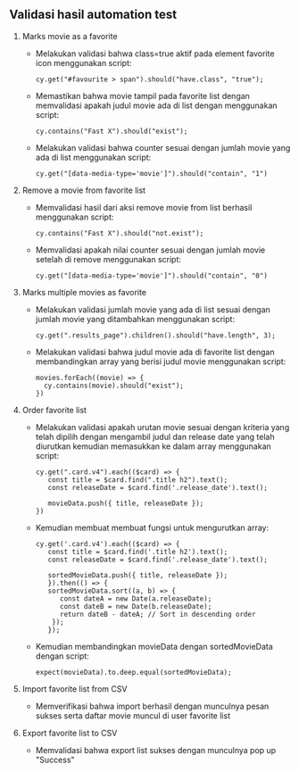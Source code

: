 ## Validasi hasil automation test

1. Marks movie as a favorite 
   - Melakukan validasi bahwa class=true aktif pada element favorite icon menggunakan script:

     ```
     cy.get("#favourite > span").should("have.class", "true");
     ```
   - Memastikan bahwa movie tampil pada favorite list dengan memvalidasi apakah judul movie ada di list dengan menggunakan script: 
     ```
     cy.contains("Fast X").should("exist");
     ```
   - Melakukan validasi bahwa counter sesuai dengan jumlah movie yang ada di list menggunakan script: 
     ```
     cy.get("[data-media-type='movie']").should("contain", "1")
     ``` 

2. Remove a movie from favorite list
   - Memvalidasi hasil dari aksi remove movie from list berhasil menggunakan script: 

     ```
     cy.contains("Fast X").should("not.exist");
     ```
   - Memvalidasi apakah nilai counter sesuai dengan jumlah movie setelah di remove menggunakan script: 
     ```
     cy.get("[data-media-type='movie']").should("contain", "0")
     ```
3. Marks multiple movies as favorite
   - Melakukan validasi jumlah movie yang ada di list sesuai dengan jumlah movie yang ditambahkan menggunakan script: 
      ```
      cy.get(".results_page").children().should("have.length", 3);

      ```
   - Melakukan validasi bahwa judul movie ada di favorite list dengan membandingkan array yang berisi judul movie menggunakan script: 

      ```
      movies.forEach((movie) => {
        cy.contains(movie).should("exist");
      })

      ```
4. Order favorite list
   - Melakukan validasi apakah urutan movie sesuai dengan kriteria yang telah dipilih dengan mengambil judul dan release date yang telah diurutkan kemudian memasukkan ke dalam array menggunakan script:

      ```
      cy.get(".card.v4").each(($card) => {
         const title = $card.find(".title h2").text();
         const releaseDate = $card.find('.release_date').text();

         movieData.push({ title, releaseDate });
      })
     
      ``` 
   - Kemudian membuat membuat fungsi untuk mengurutkan array:
      ```
      cy.get('.card.v4').each(($card) => {
         const title = $card.find('.title h2').text();
         const releaseDate = $card.find('.release_date').text();

         sortedMovieData.push({ title, releaseDate });
         }).then(() => {
         sortedMovieData.sort((a, b) => {
            const dateA = new Date(a.releaseDate);
            const dateB = new Date(b.releaseDate);
            return dateB - dateA; // Sort in descending order
          });
         });

      ```
   - Kemudian membandingkan movieData dengan sortedMovieData dengan script:
      ```
      expect(movieData).to.deep.equal(sortedMovieData);
      
      ```
5. Import favorite list from CSV
   - Memverifikasi bahwa import berhasil dengan munculnya pesan sukses serta daftar movie muncul di user favorite list
6. Export favorite list to CSV
   - Memvalidasi bahwa export list sukses dengan munculnya pop up "Success"